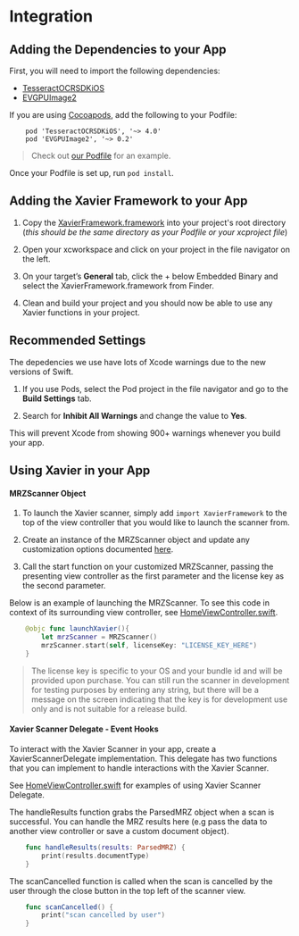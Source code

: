 # Integration

## Adding the Dependencies to your App

First, you will need to import the following dependencies:
 * [TesseractOCRSDKiOS](https://github.com/msgrizz/TesseractOCRSDKiOS)
 * [EVGPUImage2](https://github.com/BradLarson/GPUImage2)

If you are using [Cocoapods](https://cocoapods.org), add the following to your Podfile:
```
	pod 'TesseractOCRSDKiOS', '~> 4.0'
 	pod 'EVGPUImage2', '~> 0.2'
```
> Check out [our Podfile](../XavierDemoiOS/Podfile) for an example.

Once your Podfile is set up, run `pod install`.

## Adding the Xavier Framework to your App

1. Copy the [XavierFramework.framework](../XavierDemoiOS/XavierFramework.framework) into your project's root directory (*this should be the same directory as your Podfile or your xcproject file*)

2. Open your xcworkspace and click on your project in the file navigator on the left.

3. On your target’s **General** tab, click the + below Embedded Binary and select the XavierFramework.framework from Finder.

4. Clean and build your project and you should now be able to use any Xavier functions in your project.


## Recommended Settings

The depedencies we use have lots of Xcode warnings due to the new versions of Swift. 

1. If you use Pods, select the Pod project in the file navigator and go to the **Build Settings** tab.

2. Search for **Inhibit All Warnings** and change the value to **Yes**.

This will prevent Xcode from showing 900+ warnings whenever you build your app.

## Using Xavier in your App
#### MRZScanner Object
1. To launch the Xavier scanner, simply add `import XavierFramework` to the top of the view controller that you would like to launch the scanner from.

2. Create an instance of the MRZScanner object and update any customization options documented [here](./customization.md).

3. Call the start function on your customized MRZScanner, passing the presenting view controller as the first parameter and the license key as the second parameter.

Below is an example of launching the MRZScanner. To see this code in context of its surrounding view controller, see [HomeViewController.swift](../XavierDemoiOS/HomeViewController.swift).
```swift
    @objc func launchXavier(){
        let mrzScanner = MRZScanner()
        mrzScanner.start(self, licenseKey: "LICENSE_KEY_HERE")
    }
```
> The license key is specific to your OS and your bundle id and will be provided upon purchase. You can still run the scanner in development for testing purposes by entering any string, but there will be a message on the screen indicating that the key is for development use only and is not suitable for a release build. 

#### Xavier Scanner Delegate - Event Hooks
To interact with the Xavier Scanner in your app, create a XavierScannerDelegate implementation. This delegate has two functions that you can implement to handle interactions with the Xavier Scanner.

See [HomeViewController.swift](../XavierDemoiOS/XavierDemoiOS/HomeViewController.swift) for examples of using Xavier Scanner Delegate.

The handleResults function grabs the ParsedMRZ object when a scan is successful. You can handle the MRZ results here (e.g pass the data to another view controller or save a custom document object).
```swift
    func handleResults(results: ParsedMRZ) {
        print(results.documentType)
    }
```

The scanCancelled function is called when the scan is cancelled by the user through the close button in the top left of the scanner view. 
```swift
    func scanCancelled() {
        print("scan cancelled by user")
    }
```